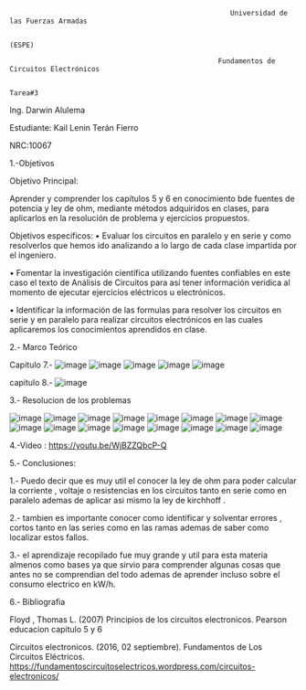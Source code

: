                                                           Universidad de las Fuerzas Armadas
                                                        
                                                                     (ESPE)
                                                                     
                                                       Fundamentos de Circuitos Electrónicos
                                                       
                                                                     Tarea#3
Ing. Darwin Alulema

Estudiante: Kail Lenin Terán Fierro

NRC:10067

1.-Objetivos

Objetivo Principal:

Aprender y comprender los capítulos 5 y 6 en conocimiento bde fuentes de potencia y ley de ohm, mediante métodos adquiridos en clases, para aplicarlos en la resolución de problema y ejercicios propuestos.

Objetivos específicos: • Evaluar los circuitos en paralelo y en serie y como resolverlos que hemos ido analizando a lo largo de cada clase impartida por el ingeniero.

• Fomentar la investigación científica utilizando fuentes confiables en este caso el texto de Análisis de Circuitos para así tener información verídica al momento de ejecutar ejercicios eléctricos u electrónicos.

• Identificar la información de las formulas para resolver los circuitos en serie y en paralelo para realizar circuitos electrónicos en las cuales aplicaremos los conocimientos aprendidos en clase.

2.- Marco Teórico

Capitulo 7.-
![image](https://user-images.githubusercontent.com/117742027/208300188-10f9c0ed-0030-4136-bba6-66c31d9a6844.png)
![image](https://user-images.githubusercontent.com/117742027/208300356-57380f94-5d8e-49ac-9ca4-721f169a381f.png)
![image](https://user-images.githubusercontent.com/117742027/208300361-309d8698-cc41-458b-a0f8-912fccbb0103.png)
![image](https://user-images.githubusercontent.com/117742027/208300366-0a304d6a-510d-47c9-b9cc-aa553b6c0e0c.png)
![image](https://user-images.githubusercontent.com/117742027/208300443-1361c8e2-1da6-4a6a-8e15-216c27093196.png)


capitulo 8.-
![image](https://user-images.githubusercontent.com/117742027/208300864-deb105dd-a028-40aa-b12f-83888cd69b53.png)






3.- Resolucion de los problemas

![image](https://user-images.githubusercontent.com/117742027/204027322-6a8aa8da-a3ca-49af-808d-ad9d7f269d88.png)
![image](https://user-images.githubusercontent.com/117742027/204027383-48c0d075-52d7-4e13-a960-abdeef284d91.png)
![image](https://user-images.githubusercontent.com/117742027/204027437-be7ea283-3683-41c9-a642-46445bea45a9.png)
![image](https://user-images.githubusercontent.com/117742027/204027461-97385a16-f0a1-4d8e-8f2f-916726100f78.png)
![image](https://user-images.githubusercontent.com/117742027/204027505-b09e7771-9a0a-413a-976c-a34e5b379e6f.png)
![image](https://user-images.githubusercontent.com/117742027/204027534-edddcaf2-684e-42a8-a18f-39b590929ef3.png)
![image](https://user-images.githubusercontent.com/117742027/204027579-e8b97733-665d-46b4-a5d4-47f59459ee32.png)
![image](https://user-images.githubusercontent.com/117742027/204027599-5a7d59a4-45f1-4c54-b4d3-3dda188a79e3.png)
![image](https://user-images.githubusercontent.com/117742027/204027643-0d0bd3df-842a-46ca-83e7-2731ffefae63.png)
![image](https://user-images.githubusercontent.com/117742027/204027682-193d5212-82d6-488a-8957-b122a75891f0.png)
![image](https://user-images.githubusercontent.com/117742027/204027704-48bac5a0-4cc7-4570-92b1-ff84c10cf730.png)
![image](https://user-images.githubusercontent.com/117742027/204027723-4817db87-f39e-4eab-b89f-720a4d4a9abf.png)
![image](https://user-images.githubusercontent.com/117742027/204027756-3d1611be-8ab9-4ba0-a96b-79e4cfd723da.png)
![image](https://user-images.githubusercontent.com/117742027/204027784-292222bd-8cba-42da-b74b-39fd227f4c2a.png)
![image](https://user-images.githubusercontent.com/117742027/204027903-025b54b9-6aba-46c1-9412-598463f4c9b9.png)
![image](https://user-images.githubusercontent.com/117742027/204027938-8a00c781-e35e-4d01-b768-3346d0494950.png)



4.-Video : https://youtu.be/WjBZZQbcP-Q

5.- Conclusiones:

1.- Puedo decir que es muy  util el conocer la ley de ohm para poder calcular la corriente , voltaje o resistencias en los circuitos tanto en serie como en paralelo ademas de aplicar asi mismo la ley de kirchhoff .

2.- tambien es importante conocer como identificar y solventar errores , cortos tanto en las series como en las ramas ademas de saber como localizar estos fallos.

3.- el aprendizaje recopilado fue muy grande y util para esta materia almenos como bases ya que sirvio para comprender algunas cosas que antes no se comprendian del todo ademas de aprender incluso sobre el consumo electrico en kW/h.

6.- Bibliografia

Floyd , Thomas L. (2007) Principios de los circuitos electronicos. Pearson educacion capitulo 5 y 6 

Circuitos electronicos. (2016, 02 septiembre). Fundamentos de Los Circuitos Eléctricos. https://fundamentoscircuitoselectricos.wordpress.com/circuitos-electronicos/
